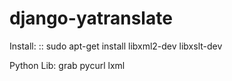 django-yatranslate
==================
Install:
::
     sudo apt-get install libxml2-dev libxslt-dev

Python Lib:
grab
pycurl
lxml